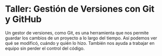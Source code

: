 # Taller: Gestión de Versiones con Git y GitHub
Un gestor de versiones, como Git, es una herramienta que nos permite guardar los cambios de un proyecto a lo largo del tiempo. Así podemos ver qué se modificó, cuándo y quién lo hizo. También nos ayuda a trabajar en equipo sin perder el control del código.
